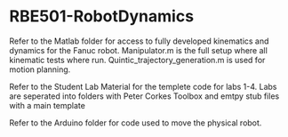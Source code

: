 # RBE501-RobotDynamics

Refer to the Matlab folder for access to fully developed kinematics and dynamics for the Fanuc robot. 
	Manipulator.m is the full setup where all kinematic tests where run. 
	Quintic_trajectory_generation.m is used for motion planning. 

Refer to the Student Lab Material for the templete code for labs 1-4.
	Labs are seperated into folders with Peter Corkes Toolbox and emtpy stub files with a main template 

Refer to the Arduino folder for code used to move the physical robot.



